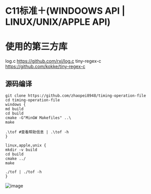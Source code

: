 # C11标准＋(WINDOOWS API | LINUX/UNIX/APPLE API)

# 使用的第三方库

log.c https://github.com/rxi/log.c
tiny-regex-c https://github.com/kokke/tiny-regex-c

## 源码编译
```
git clone https://github.com/zhaopei8948/timing-operation-file
cd timing-operation-file
windows {
md build
cd build
cmake -G"MinGW Makefiles" ..\
make

.\tof #查看帮助信息 | .\tof -h
}

linux,apple,unix {
mkdir -v build
cd build
cmake ../
make

./tof | ./tof -h
}
```
![image](https://github.com/zhaopei8948/timing-operation-file/blob/master/images/tof-help.png)
